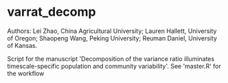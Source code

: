 # varrat_decomp
Authors:
Lei Zhao, China Agricultural University;
Lauren Hallett, University of Oregon;
Shaopeng Wang, Peking University;
Reuman Daniel, University of Kansas.

Script for the manuscript 'Decomposition of the variance ratio illuminates timescale-specific population and community variability'. 
See 'master.R' for the workflow 
